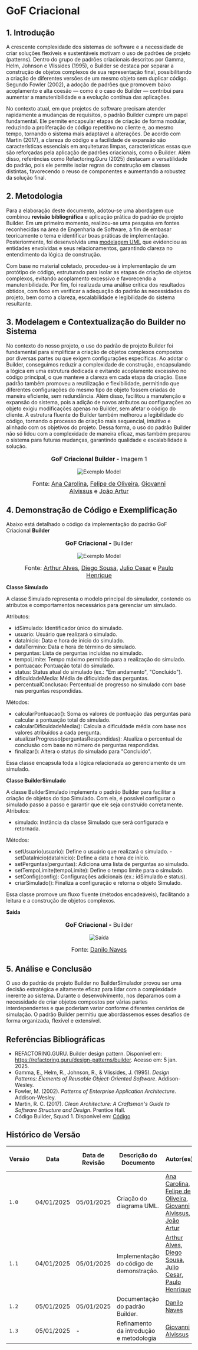 # **GoF Criacional**

## **1. Introdução**

A crescente complexidade dos sistemas de software e a necessidade de criar soluções flexíveis e sustentáveis motivam o uso de padrões de projeto (patterns). Dentro do grupo de padrões criacionais descritos por Gamma, Helm, Johnson e Vlissides (1995), o Builder se destaca por separar a construção de objetos complexos de sua representação final, possibilitando a criação de diferentes versões de um mesmo objeto sem duplicar código. Segundo Fowler (2002), a adoção de padrões que promovem baixo acoplamento e alta coesão — como é o caso do Builder — contribui para aumentar a manutenibilidade e a evolução contínua das aplicações.

No contexto atual, em que projetos de software precisam atender rapidamente a mudanças de requisitos, o padrão Builder cumpre um papel fundamental. Ele permite encapsular etapas de criação de forma modular, reduzindo a proliferação de código repetitivo no cliente e, ao mesmo tempo, tornando o sistema mais adaptável a alterações. De acordo com Martin (2017), a clareza do código e a facilidade de expansão são características essenciais em arquiteturas limpas, características essas que são reforçadas pela aplicação de padrões criacionais, como o Builder. Além disso, referências como Refactoring.Guru (2025) destacam a versatilidade do padrão, pois ele permite isolar regras de construção em classes distintas, favorecendo o reuso de componentes e aumentando a robustez da solução final.

## **2. Metodologia**

Para a elaboração deste documento, adotou-se uma abordagem que combinou **revisão bibliográfica** e aplicação prática do padrão de projeto Builder. Em um primeiro momento, realizou-se uma pesquisa em fontes reconhecidas na área de Engenharia de Software, a fim de embasar teoricamente o tema e identificar boas práticas de implementação. Posteriormente, foi desenvolvida uma [modelagem UML](https://unbarqdsw2024-2.github.io/2024.2_G3_Aprender_Entrega_02/#/Modelagem/2.1.2.DiagramaClasses) que evidenciou as entidades envolvidas e seus relacionamentos, garantindo clareza no entendimento da lógica de construção.

Com base no material coletado, procedeu-se à implementação de um protótipo de código, estruturado para isolar as etapas de criação de objetos complexos, evitando acoplamento excessivo e favorecendo a manutenibilidade. Por fim, foi realizada uma análise crítica dos resultados obtidos, com foco em verificar a adequação do padrão às necessidades do projeto, bem como a clareza, escalabilidade e legibilidade do sistema resultante.

## **3. Modelagem e Contextualização do Builder no Sistema**

No contexto do nosso projeto, o uso do padrão de projeto Builder foi fundamental para simplificar a criação de objetos complexos compostos por diversas partes ou que exigem configurações específicas. Ao adotar o Builder, conseguimos reduzir a complexidade de construção, encapsulando a lógica em uma estrutura dedicada e evitando acoplamento excessivo no código principal, o que manteve a clareza em cada etapa da criação. Esse padrão também promoveu a reutilização e flexibilidade, permitindo que diferentes configurações do mesmo tipo de objeto fossem criadas de maneira eficiente, sem redundância. Além disso, facilitou a manutenção e expansão do sistema, pois a adição de novos atributos ou configurações ao objeto exigiu modificações apenas no Builder, sem afetar o código do cliente. A estrutura fluente do Builder também melhorou a legibilidade do código, tornando o processo de criação mais sequencial, intuitivo e alinhado com os objetivos do projeto. Dessa forma, o uso do padrão Builder não só lidou com a complexidade de maneira eficaz, mas também preparou o sistema para futuras mudanças, garantindo qualidade e escalabilidade à solução.

<center>
<div style="max-width:800px;">
<figure markdown>
<font size="3"><p style="text-align: center"><b>GoF Criacional Builder - </b>Imagem 1</p></font>

![Exemplo Model](../../assets/gof-criacional-builder.png)

<font size="3"><p style="text-align: center">Fonte: [Ana Carolina](https://github.com/CarolCoCe), [Felipe de Oliveira](https://github.com/M0tt1nh4), [Giovanni Alvissus](https://github.com/giovanniacg) e [João Artur](https://github.com/joao-artl)</p>
</font>
</figure>
</div>
</center>

## **4. Demonstração de Código e Exemplificação**

Abaixo está detalhado o código da implementação do padrão GoF Criacional **Builder**

<center>
<div style="max-width:600px;">
<figure markdown>
<font size="3"><p style="text-align: center"><b>GoF Criacional -</b> Builder</p></font>

![Exemplo Model](../../assets/gof-criacional-builder-codigo.png)

<font size="3"><p style="text-align: center">Fonte: [Arthur Alves](https://github.com/Arthrok), [Diego Sousa](https://github.com/DiegoSousaLeite), [Julio Cesar](https://github.com/julio-dourado) e [Paulo Henrique](https://github.com/paulomh)</p>
</font>
</figure>
</div>
</center>

**Classe Simulado**

A classe Simulado representa o modelo principal do simulador, contendo os atributos e comportamentos necessários para gerenciar um simulado.

Atributos:

- idSimulado: Identificador único do simulado.
- usuario: Usuário que realizará o simulado.
- dataInicio: Data e hora de início do simulado.
- dataTermino: Data e hora de término do simulado.
- perguntas: Lista de perguntas incluídas no simulado.
- tempoLimite: Tempo máximo permitido para a realização do simulado.
- pontuacao: Pontuação total do simulado.
- status: Status atual do simulado (ex.: "Em andamento", "Concluído").
- dificuldadeMedia: Média de dificuldade das perguntas.
- percentualConclusao: Percentual de progresso no simulado com base nas perguntas respondidas.

Métodos:

- calcularPontuacao(): Soma os valores de pontuação das perguntas para calcular a pontuação total do simulado.
- calcularDificuldadeMedia(): Calcula a dificuldade média com base nos valores atribuídos a cada pergunta.
- atualizarProgresso(perguntasRespondidas): Atualiza o percentual de conclusão com base no número de perguntas respondidas.
- finalizar(): Altera o status do simulado para "Concluído".

Essa classe encapsula toda a lógica relacionada ao gerenciamento de um simulado.

**Classe BuilderSimulado**

A classe BuilderSimulado implementa o padrão Builder para facilitar a criação de objetos do tipo Simulado. Com ela, é possível configurar o simulado passo a passo e garantir que ele seja construído corretamente.
Atributos:

- simulado: Instância da classe Simulado que será configurada e retornada.

Métodos:

- setUsuario(usuario): Define o usuário que realizará o simulado.
-setDataInicio(dataInicio): Define a data e hora de início.
- setPerguntas(perguntas): Adiciona uma lista de perguntas ao simulado.
- setTempoLimite(tempoLimite): Define o tempo limite para o simulado.
- setConfig(config): Configurações adicionais (ex.: idSimulado e status).
- criarSimulado(): Finaliza a configuração e retorna o objeto Simulado.

Essa classe promove um fluxo fluente (métodos encadeáveis), facilitando a leitura e a construção de objetos complexos.


**Saída**

<center>
<div style="max-width:600px;">
<figure markdown>
<font size="3"><p style="text-align: center"><b>GoF Criacional -</b> Builder</p></font>

![Saída](../../assets/gof-criacional-builder-exemplo.png)

<font size="3"><p style="text-align: center">Fonte: [Danilo Naves](https://github.com/DaniloNavesS)</p>
</font>
</figure>
</div>
</center>

## **5. Análise e Conclusão**

O uso do padrão de projeto Builder no BuilderSimulador provou ser uma decisão estratégica e altamente eficaz para lidar com a complexidade inerente ao sistema. Durante o desenvolvimento, nos deparamos com a necessidade de criar objetos compostos por várias partes interdependentes e que poderiam variar conforme diferentes cenários de simulação. O padrão Builder permitiu que abordássemos esses desafios de forma organizada, flexível e extensível.

## **Referências Bibliográficas**

- REFACTORING.GURU. Builder design pattern. Disponível em: https://refactoring.guru/design-patterns/builder. Acesso em: 5 jan. 2025.
- Gamma, E., Helm, R., Johnson, R., & Vlissides, J. (1995). *Design Patterns: Elements of Reusable Object-Oriented Software*. Addison-Wesley.
- Fowler, M. (2002). *Patterns of Enterprise Application Architecture*. Addison-Wesley.
- Martin, R. C. (2017). *Clean Architecture: A Craftsman's Guide to Software Structure and Design*. Prentice Hall.
- Código Builder, Squad 1. Disponível em: [Código](https://github.com/UnBArqDsw2024-2/2024.2_G3_Aprender_Entrega_03/blob/main/src/criacionais/builder-simulado.py)

## **Histórico de Versão**

| Versão | Data       | Data de Revisão | Descrição do Documento                         | Autor(es)                                                | Revisor(es)                                       | Detalhes da revisão                                                                                         |
|-------|------------|-----------------|-------------------------------------------------|----------------------------------------------------------|---------------------------------------------------|-------------------------------------------------------------------------------------------------------------|
| `1.0`   | 04/01/2025 | 05/01/2025      | Criação do diagrama UML.                        | [Ana Carolina](https://github.com/CarolCoCe), [Felipe de Oliveira](https://github.com/M0tt1nh4), [Giovanni Alvissus](https://github.com/giovanniacg), [João Artur](https://github.com/joao-artl) | [Danilo Naves](https://github.com/DaniloNavesS) | [#7](https://github.com/UnBArqDsw2024-2/2024.2_G3_Aprender_Entrega_03/pull/7)|
| `1.1`   | 04/01/2025 | 05/01/2025      | Implementação do código de demonstração.           | [Arthur Alves](https://github.com/Arthrok), [Diego Sousa](https://github.com/DiegoSousaLeite), [Julio Cesar](https://github.com/julio-dourado), [Paulo Henrique](https://github.com/paulomh) | [Danilo Naves](https://github.com/DaniloNavesS)  | [#7](https://github.com/UnBArqDsw2024-2/2024.2_G3_Aprender_Entrega_03/pull/7)|
| `1.2`   | 05/01/2025 | 05/01/2025      | Documentação do padrão Builder.                | [Danilo Naves](https://github.com/DaniloNavesS)              |[Gustavo Melo](https://github.com/gusrberto) | [#7](https://github.com/UnBArqDsw2024-2/2024.2_G3_Aprender_Entrega_03/pull/7)|
| `1.3`   | 05/01/2025 | - | Refinamento da introdução e metodologia | [Giovanni Alvissus](https://github.com/giovanniacg) | - | - |